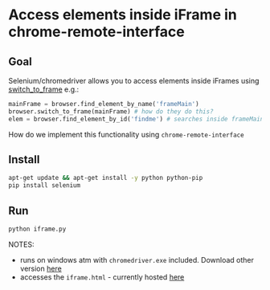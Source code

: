 # Access elements inside iFrame in chrome-remote-interface

## Goal
Selenium/chromedriver allows you to access elements inside iFrames using [switch_to_frame](http://selenium-python.readthedocs.io/navigating.html#moving-between-windows-and-frames) e.g.:
```python
mainFrame = browser.find_element_by_name('frameMain')
browser.switch_to_frame(mainFrame) # how do they do this?
elem = browser.find_element_by_id('findme') # searches inside frameMain iframe
```
How do we implement this functionality using `chrome-remote-interface`

## Install

```bash
apt-get update && apt-get install -y python python-pip
pip install selenium
```

## Run
```bash
python iframe.py
```
NOTES:
* runs on windows atm with `chromedriver.exe` included. Download other version [here](https://sites.google.com/a/chromium.org/chromedriver/downloads)
* accesses the `iframe.html` - currently hosted [here](https://ilanc.github.io/iframe-chrome-remote-interface/iframe.html)
